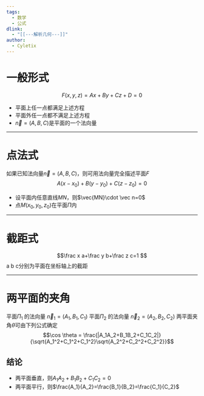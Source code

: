 ```yaml
---
tags:
  - 数学
  - 公式
dlink:
  - "[[---解析几何---]]"
author:
  - Cyletix
---
```

# 一般形式
$$F(x,y,z)=Ax+By+Cz+D=0$$
- 平面上任一点都满足上述方程
- 平面外任一点都不满足上述方程
- $\vec{n}=(A,B,C)$是平面的一个法向量 

---
# 点法式
如果已知法向量$\vec{n}=(A,B,C)$，则可用法向量完全描述平面$F$
$$A(x-x_0)+B(y-y_0)+C(z-z_0)=0$$
- 设平面内任意直线$MN$，则$\vec{MN}\cdot \vec n=0$
- 点$M(x_0,y_0,z_0)$在平面$\Pi$内

---
# 截距式
$$\frac x a+\frac y b+\frac z c=1 $$
a b c分别为平面在坐标轴上的截距

---
# 两平面的夹角
平面$\Pi_1$ 的法向量 $\vec n_1 =(A_1,B_1,C_1)$
平面$\Pi_2$ 的法向量 $\vec n_2 =(A_2,B_2,C_2)$
两平面夹角$\theta$可由下列公式确定
$$\cos \theta = \frac{|A_1A_2+B_1B_2+C_1C_2|}{\sqrt{A_1^2+C_1^2+C_1^2}\sqrt{A_2^2+C_2^2+C_2^2}}$$
## 结论
- 两平面垂直，则$A_1A_2+B_1B_2+C_1C_2=0$ 
- 两平面平行，则$\frac{A_1}{A_2}=\frac{B_1}{B_2}=\frac{C_1}{C_2}$  